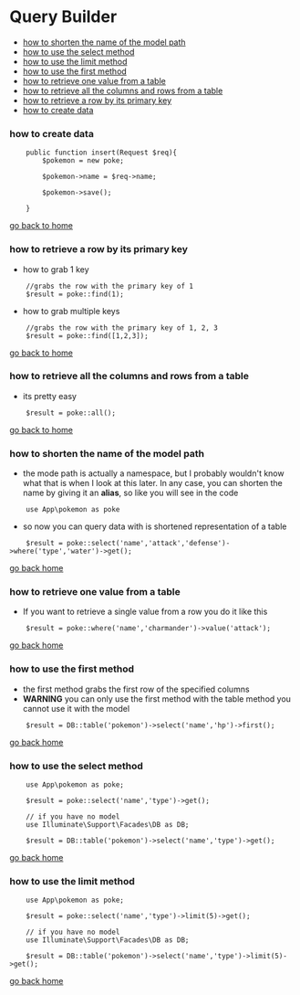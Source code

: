 # Query Builder

- [how to shorten the name of the model path][alias]
- [how to use the select method][select]
- [how to use the limit method][limit]
- [how to use the first method][first]
- [how to retrieve one value from a table][value]
- [how to retrieve all the columns and rows from a table][all]
- [how to retrieve a row by its primary key][find]
- [how to create data][create]

[home]:#query-builder
[select]:#how-to-use-the-select-method
[limit]:#how-to-use-the-limit-method
[first]:#how-to-use-the-first-method
[value]:#how-to-retrieve-one-value-from-a-table
[alias]:#how-to-shorten-the-name-of-model-path
[all]:#how-to-retrieve-all-the-columns-and-rows-from-a-table
[find]:#how-to-retrieve-a-row-by-its-primary-key
[create]:#how-to-create-data


### how to create data
```
	public function insert(Request $req){
		$pokemon = new poke;

		$pokemon->name = $req->name;

		$pokemon->save();

	}
```

[go back to home][home]

### how to retrieve a row by its primary key
- how to grab 1 key
```
	//grabs the row with the primary key of 1
    $result = poke::find(1);
```
- how to grab multiple keys
```
	//grabs the row with the primary key of 1, 2, 3
    $result = poke::find([1,2,3]);
```

[go back to home][home]

### how to retrieve all the columns and rows from a table
- its pretty easy
```
    $result = poke::all();
```

[go back to home][home]

### how to shorten the name of the model path
- the mode path is actually a namespace, but I probably wouldn't know what
that is when I look at this later. In any case, you can shorten the name by
giving it an **alias**, so like you will see in the code
```
	use App\pokemon as poke
```
- so now you can query data with is shortened representation of a table

```
	$result = poke::select('name','attack','defense')->where('type','water')->get();
```

[go back home][home]


### how to retrieve one value from a table
-  If you want to retrieve a single value from a row
you do it like this
```
	$result = poke::where('name','charmander')->value('attack');

```
[go back home][home]

### how to use the first method
- the first method grabs the first row of the specified columns
- **WARNING** you can only use the first method with the table method
you cannot use it with the model

```
	$result = DB::table('pokemon')->select('name','hp')->first();

```
[go back home][home]


### how to use the select method


```
	use App\pokemon as poke;

	$result = poke::select('name','type')->get();
```

```
	// if you have no model
	use Illuminate\Support\Facades\DB as DB;

	$result = DB::table('pokemon')->select('name','type')->get();
```

[go back home][home]

### how to use the limit method

```
	use App\pokemon as poke;

	$result = poke::select('name','type')->limit(5)->get();
```

```
	// if you have no model
	use Illuminate\Support\Facades\DB as DB;

	$result = DB::table('pokemon')->select('name','type')->limit(5)->get();
```

[go back home][home]
